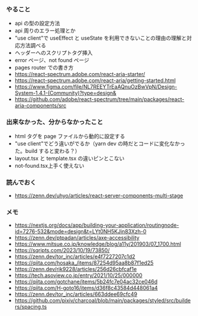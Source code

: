 ### やること

- api の型の設定方法
- api 周りのエラー処理とか
- "use client"で useEffect と useState を利用できないことの理由の理解と対応方法調べる
- ヘッダーへのスクリプトタグ挿入
- error ページ、not found ページ
- pages router での書き方
- https://react-spectrum.adobe.com/react-aria-starter/
- https://react-spectrum.adobe.com/react-aria/getting-started.html
- https://www.figma.com/file/NL7REEYTrEaAQnuOzBwVpN/Design-System-1.4.1-(Community)?type=design&
- https://github.com/adobe/react-spectrum/tree/main/packages/react-aria-components/src

### 出来なかった、分からなかったこと

- html タグを page ファイルから動的に設定する
- "use client"でどう違いがでるか（yarn dev の時だとコードに変化なかった。build すると変わる？）
- layout.tsx と template.tsx の違いピンとこない
- not-found.tsx上手く使えない

### 読んでおく

- https://zenn.dev/uhyo/articles/react-server-components-multi-stage

### メモ

- https://nextjs.org/docs/app/building-your-application/routingnode-id=7276-532&mode=design&t=LYt0NH5KJin83Xzh-0
- https://zenn.dev/ptpadan/articles/axe-accessibility
- https://www.mitsue.co.jp/knowledge/blog/a11y/201903/07_1700.html
- https://sqripts.com/2023/10/19/73850/
- https://zenn.dev/tor_inc/articles/e4f7227207c1d2
- https://qiita.com/hosaka_/items/87254d95aa8b87f1ed25
- https://zenn.dev/rik9228/articles/256d26cbfcaf1e
- https://tech.asoview.co.jp/entry/2021/10/25/000000
- https://qiita.com/gotchane/items/5b24fc7e04ac32ce046d
- https://qiita.com/H-goto16/items/d36f8c43584d448061a4
- https://zenn.dev/tor_inc/articles/663ddee69cfc49
- https://github.com/pixiv/charcoal/blob/main/packages/styled/src/builders/spacing.ts
